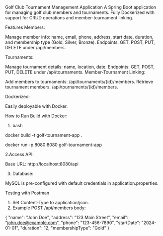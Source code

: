 Golf Club Tournament Management Application
A Spring Boot application for managing golf club members and tournaments. Fully Dockerized with support for CRUD operations and member-tournament linking.

Features
Members:

Manage member info: name, email, phone, address, start date, duration, and membership type (Gold, Silver, Bronze).
Endpoints: GET, POST, PUT, DELETE under /api/members.

Tournaments:

Manage tournament details: name, location, date.
Endpoints: GET, POST, PUT, DELETE under /api/tournaments.
Member-Tournament Linking:

Add members to tournaments: /api/tournaments/{id}/members.
Retrieve tournament members: /api/tournaments/{id}/members.

Dockerized:

Easily deployable with Docker.

How to Run
Build with Docker:

1. bash

docker build -t golf-tournament-app .

docker run -p 8080:8080 golf-tournament-app

2.Access API:

Base URL: http://localhost:8080/api

3. Database:

MySQL is pre-configured with default credentials in application.properties.

Testing with Postman

  1. Set Content-Type to application/json.
  2. Example POST /api/members body:

  {
    "name": "John Doe",
    "address": "123 Main Street",
    "email": "john.doe@example.com",
    "phone": "123-456-7890",
    "startDate": "2024-01-01",
    "duration": 12,
    "membershipType": "Gold"
  }
